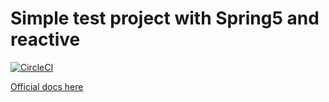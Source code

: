 # Simple test project with Spring5 and reactive

[![CircleCI](https://circleci.com/gh/macphisto82/spring5-reactive.svg?style=svg)](https://circleci.com/gh/macphisto82/spring5-reactive)

[Official docs here](https://spring.io/guides/gs/reactive-rest-service/)